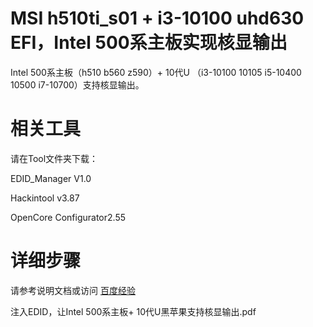 # MSI h510ti_s01 + i3-10100 uhd630 EFI，Intel 500系主板实现核显输出

Intel 500系主板（h510 b560 z590）+ 10代U （i3-10100 10105 i5-10400 10500 i7-10700）支持核显输出。

# 相关工具

请在Tool文件夹下载：

EDID_Manager V1.0

Hackintool v3.87

OpenCore Configurator2.55

# 详细步骤

请参考说明文档或访问 <a href="https://jingyan.baidu.com/article/39810a23a8dac4f737fda6d1.html" target="_blank" >百度经验</a>


注入EDID，让Intel 500系主板+ 10代U黑苹果支持核显输出.pdf
